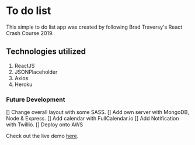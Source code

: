  # To do list 

 This simple to do list app was created by following Brad Traversy's React Crash Course 2019. 

 ## Technologies utilized
 1. ReactJS
 1. JSONPlaceholder
 1. Axios
 1. Heroku

 ### Future Development
 [] Change overall layout with some SASS.
 [] Add own server with MongoDB, Node & Express.
 [] Add calendar with FullCalendar.io
 [] Add Notification with Twillio.
 [] Deploy onto AWS


 Check out the live demo [here](https://peaceful-thicket-10418.herokuapp.com/).

